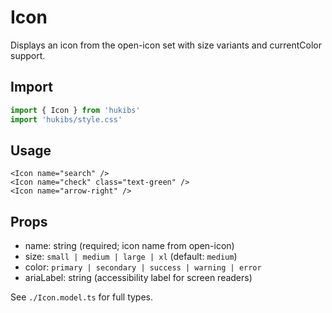 # Icon

Displays an icon from the open-icon set with size variants and currentColor support.

## Import

```ts
import { Icon } from 'hukibs'
import 'hukibs/style.css'
```

## Usage

```vue
<Icon name="search" />
<Icon name="check" class="text-green" />
<Icon name="arrow-right" />
```

## Props

- name: string (required; icon name from open-icon)
- size: `small | medium | large | xl` (default: `medium`)
- color: `primary | secondary | success | warning | error`
- ariaLabel: string (accessibility label for screen readers)

See `./Icon.model.ts` for full types.
